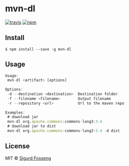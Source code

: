 # mvn-dl
[![travis][travis-image]][travis-url]
[![npm][npm-image]][npm-url]

[travis-image]: https://img.shields.io/travis/laat/mvn-dl.svg?style=flat&branch=master
[travis-url]: https://travis-ci.org/laat/mvn-dl
[npm-image]: https://img.shields.io/npm/v/mvn-dl.svg?style=flat
[npm-url]: https://npmjs.org/package/mvn-dl

## Install

```
$ npm install --save -g mvn-dl
```

## Usage

```js
Usage:
 mvn-dl <artifact> [options]
 
Options:
 -d --destination <destination>  Destination folder
 -f --filename <filename>        Output filename
 -r --repository <url>           Url to the maven repo
 
Examples:
 # download jar
 mvn-dl org.apache.commons:commons-lang3:3.4
 # download jar to dist
 mvn-dl org.apache.commons:commons-lang3:3.4 -d dist
```

## License

MIT © [Sigurd Fosseng](http://github.com/laat)
